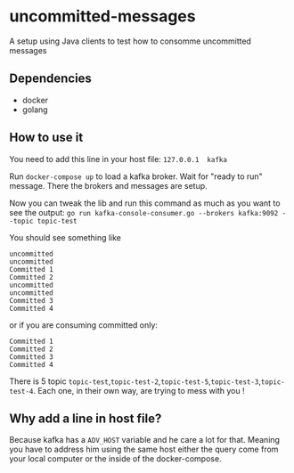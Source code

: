 # uncommitted-messages

A setup using Java clients to test how to consomme uncommitted messages

## Dependencies

- docker
- golang 

## How to use it

You need to add this line in your host file:
`127.0.0.1	kafka`

Run `docker-compose up` to load a kafka broker.
Wait for "ready to run" message. There the brokers and messages are setup.

Now you can tweak the lib and run this command as much as you want to see the output:
`go run kafka-console-consumer.go --brokers kafka:9092 --topic topic-test`

You should see something like
```
uncommitted
uncommitted
Committed 1
Committed 2
uncommitted
uncommitted
Committed 3
Committed 4
```

or if you are consuming committed only:
```
Committed 1
Committed 2
Committed 3
Committed 4
```

There is 5 topic `topic-test`,`topic-test-2`,`topic-test-5`,`topic-test-3`,`topic-test-4`.
Each one, in their own way, are trying to mess with you !

## Why add a line in host file?

Because kafka has a `ADV_HOST` variable and he care a lot for that.
Meaning you have to address him using the same host either the query come from your local computer or
the inside of the docker-compose.
